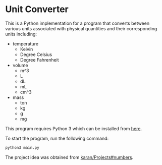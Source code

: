# Unit Converter
This is a Python implementation for a program that converts between various units associated with physical quantities and their corresponding units including:
- temperature
  - Kelvin
  - Degree Celsius
  - Degree Fahrenheit
- volume
  - m^3
  - L
  - dL
  - mL
  - cm^3
- mass
  - ton
  - kg
  - g
  - mg

This program requires Python 3 which can be installed from [here](https://www.python.org/downloads/).

To start the program, run the following command:
```bash
python3 main.py
```
The project idea was obtained from [karan/Projects#numbers](https://github.com/karan/Projects#numbers).
